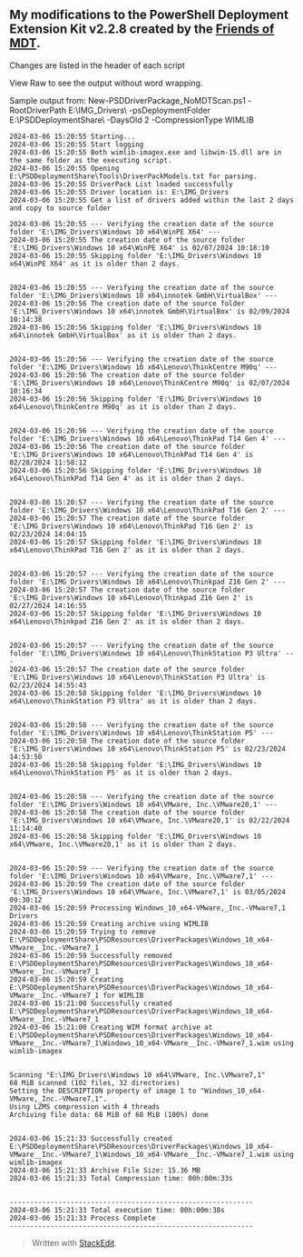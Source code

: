 

## My modifications to the PowerShell Deployment Extension Kit v2.2.8 created by the [Friends of MDT](https://github.com/FriendsOfMDT).

Changes are listed in the header of each script

View Raw to see the output without word wrapping.

Sample output from:
New-PSDDriverPackage_NoMDTScan.ps1 -RootDriverPath E:\IMG_Drivers\ -psDeploymentFolder E:\PSDDeploymentShare\ -DaysOld 2 -CompressionType WIMLIB

    2024-03-06 15:20:55 Starting...
    2024-03-06 15:20:55 Start logging
    2024-03-06 15:20:55 Both wimlib-imagex.exe and libwim-15.dll are in the same folder as the executing script.
    2024-03-06 15:20:55 Opening E:\PSDDeploymentShare\Tools\DriverPackModels.txt for parsing.
    2024-03-06 15:20:55 DriverPack List loaded successfully
    2024-03-06 15:20:55 Driver location is: E:\IMG_Drivers
    2024-03-06 15:20:55 Get a list of drivers added within the last 2 days and copy to source folder
    
    2024-03-06 15:20:55 --- Verifying the creation date of the source folder 'E:\IMG_Drivers\Windows 10 x64\WinPE X64' ---
    2024-03-06 15:20:55 The creation date of the source folder 'E:\IMG_Drivers\Windows 10 x64\WinPE X64' is 02/07/2024 10:18:10
    2024-03-06 15:20:55 Skipping folder 'E:\IMG_Drivers\Windows 10 x64\WinPE X64' as it is older than 2 days.
    
    
    2024-03-06 15:20:55 --- Verifying the creation date of the source folder 'E:\IMG_Drivers\Windows 10 x64\innotek GmbH\VirtualBox' ---
    2024-03-06 15:20:56 The creation date of the source folder 'E:\IMG_Drivers\Windows 10 x64\innotek GmbH\VirtualBox' is 02/09/2024 10:14:38
    2024-03-06 15:20:56 Skipping folder 'E:\IMG_Drivers\Windows 10 x64\innotek GmbH\VirtualBox' as it is older than 2 days.
    
    
    2024-03-06 15:20:56 --- Verifying the creation date of the source folder 'E:\IMG_Drivers\Windows 10 x64\Lenovo\ThinkCentre M90q' ---
    2024-03-06 15:20:56 The creation date of the source folder 'E:\IMG_Drivers\Windows 10 x64\Lenovo\ThinkCentre M90q' is 02/07/2024 10:16:34
    2024-03-06 15:20:56 Skipping folder 'E:\IMG_Drivers\Windows 10 x64\Lenovo\ThinkCentre M90q' as it is older than 2 days.
    
    
    2024-03-06 15:20:56 --- Verifying the creation date of the source folder 'E:\IMG_Drivers\Windows 10 x64\Lenovo\ThinkPad T14 Gen 4' ---
    2024-03-06 15:20:56 The creation date of the source folder 'E:\IMG_Drivers\Windows 10 x64\Lenovo\ThinkPad T14 Gen 4' is 02/28/2024 11:58:12
    2024-03-06 15:20:56 Skipping folder 'E:\IMG_Drivers\Windows 10 x64\Lenovo\ThinkPad T14 Gen 4' as it is older than 2 days.
    
    
    2024-03-06 15:20:57 --- Verifying the creation date of the source folder 'E:\IMG_Drivers\Windows 10 x64\Lenovo\ThinkPad T16 Gen 2' ---
    2024-03-06 15:20:57 The creation date of the source folder 'E:\IMG_Drivers\Windows 10 x64\Lenovo\ThinkPad T16 Gen 2' is 02/23/2024 14:04:15
    2024-03-06 15:20:57 Skipping folder 'E:\IMG_Drivers\Windows 10 x64\Lenovo\ThinkPad T16 Gen 2' as it is older than 2 days.
    
    
    2024-03-06 15:20:57 --- Verifying the creation date of the source folder 'E:\IMG_Drivers\Windows 10 x64\Lenovo\Thinkpad Z16 Gen 2' ---
    2024-03-06 15:20:57 The creation date of the source folder 'E:\IMG_Drivers\Windows 10 x64\Lenovo\Thinkpad Z16 Gen 2' is 02/27/2024 14:16:55
    2024-03-06 15:20:57 Skipping folder 'E:\IMG_Drivers\Windows 10 x64\Lenovo\Thinkpad Z16 Gen 2' as it is older than 2 days.
    
    
    2024-03-06 15:20:57 --- Verifying the creation date of the source folder 'E:\IMG_Drivers\Windows 10 x64\Lenovo\ThinkStation P3 Ultra' ---
    2024-03-06 15:20:57 The creation date of the source folder 'E:\IMG_Drivers\Windows 10 x64\Lenovo\ThinkStation P3 Ultra' is 02/23/2024 14:55:43
    2024-03-06 15:20:58 Skipping folder 'E:\IMG_Drivers\Windows 10 x64\Lenovo\ThinkStation P3 Ultra' as it is older than 2 days.
    
    
    2024-03-06 15:20:58 --- Verifying the creation date of the source folder 'E:\IMG_Drivers\Windows 10 x64\Lenovo\ThinkStation P5' ---
    2024-03-06 15:20:58 The creation date of the source folder 'E:\IMG_Drivers\Windows 10 x64\Lenovo\ThinkStation P5' is 02/23/2024 14:53:50
    2024-03-06 15:20:58 Skipping folder 'E:\IMG_Drivers\Windows 10 x64\Lenovo\ThinkStation P5' as it is older than 2 days.
    
    
    2024-03-06 15:20:58 --- Verifying the creation date of the source folder 'E:\IMG_Drivers\Windows 10 x64\VMware, Inc.\VMware20,1' ---
    2024-03-06 15:20:58 The creation date of the source folder 'E:\IMG_Drivers\Windows 10 x64\VMware, Inc.\VMware20,1' is 02/22/2024 11:14:40
    2024-03-06 15:20:58 Skipping folder 'E:\IMG_Drivers\Windows 10 x64\VMware, Inc.\VMware20,1' as it is older than 2 days.
    
    
    2024-03-06 15:20:59 --- Verifying the creation date of the source folder 'E:\IMG_Drivers\Windows 10 x64\VMware, Inc.\VMware7,1' ---
    2024-03-06 15:20:59 The creation date of the source folder 'E:\IMG_Drivers\Windows 10 x64\VMware, Inc.\VMware7,1' is 03/05/2024 09:30:12
    2024-03-06 15:20:59 Processing Windows_10_x64-VMware,_Inc.-VMware7,1 Drivers
    2024-03-06 15:20:59 Creating archive using WIMLIB
    2024-03-06 15:20:59 Trying to remove E:\PSDDeploymentShare\PSDResources\DriverPackages\Windows_10_x64-VMware__Inc.-VMware7_1
    2024-03-06 15:20:59 Successfully removed E:\PSDDeploymentShare\PSDResources\DriverPackages\Windows_10_x64-VMware__Inc.-VMware7_1
    2024-03-06 15:20:59 Creating E:\PSDDeploymentShare\PSDResources\DriverPackages\Windows_10_x64-VMware__Inc.-VMware7_1 for WIMLIB
    2024-03-06 15:21:00 Successfully created E:\PSDDeploymentShare\PSDResources\DriverPackages\Windows_10_x64-VMware__Inc.-VMware7_1
    2024-03-06 15:21:00 Creating WIM format archive at E:\PSDDeploymentShare\PSDResources\DriverPackages\Windows_10_x64-VMware__Inc.-VMware7_1\Windows_10_x64-VMware__Inc.-VMware7_1.wim using wimlib-imagex
    
    
    Scanning "E:\IMG_Drivers\Windows 10 x64\VMware, Inc.\VMware7,1"
    68 MiB scanned (102 files, 32 directories)
    Setting the DESCRIPTION property of image 1 to "Windows_10_x64-VMware,_Inc.-VMware7,1".
    Using LZMS compression with 4 threads
    Archiving file data: 68 MiB of 68 MiB (100%) done
    
    
    2024-03-06 15:21:33 Successfully created E:\PSDDeploymentShare\PSDResources\DriverPackages\Windows_10_x64-VMware__Inc.-VMware7_1\Windows_10_x64-VMware__Inc.-VMware7_1.wim using wimlib-imagex
    2024-03-06 15:21:33 Archive File Size: 15.36 MB
    2024-03-06 15:21:33 Total Compression time: 00h:00m:33s
    
    
    ------------------------------------------------------------
    2024-03-06 15:21:33 Total execution time: 00h:00m:38s
    2024-03-06 15:21:33 Process Complete
    ------------------------------------------------------------


> Written with [StackEdit](https://stackedit.io/).
